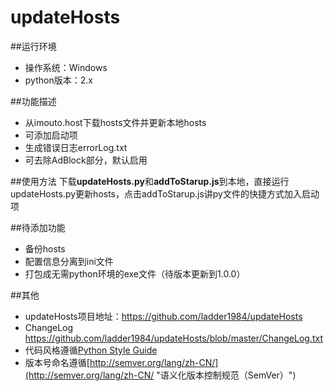 updateHosts
============

##运行环境
- 操作系统：Windows
- python版本：2.x

##功能描述
- 从imouto.host下载hosts文件并更新本地hosts
- 可添加启动项
- 生成错误日志errorLog.txt
- 可去除AdBlock部分，默认启用

##使用方法
下载**updateHosts.py**和**addToStarup.js**到本地，直接运行updateHosts.py更新hosts，点击addToStarup.js讲py文件的快捷方式加入启动项

##待添加功能
- 备份hosts
- 配置信息分离到ini文件
- 打包成无需python环境的exe文件（待版本更新到1.0.0）

##其他
- updateHosts项目地址：<https://github.com/ladder1984/updateHosts>
-  ChangeLog <https://github.com/ladder1984/updateHosts/blob/master/ChangeLog.txt>
- 代码风格遵循[Python Style Guide](https://google-styleguide.googlecode.com/svn/trunk/pyguide.html "Google Python Style Guide")
- 版本号命名遵循[http://semver.org/lang/zh-CN/](http://semver.org/lang/zh-CN/ "语义化版本控制规范（SemVer）")
